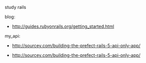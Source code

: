 study rails

blog: 

* <http://guides.rubyonrails.org/getting_started.html>

my_api: 

* <http://sourcey.com/building-the-prefect-rails-5-api-only-app/>

* <http://sourcey.com/building-the-prefect-rails-5-api-only-app/>

